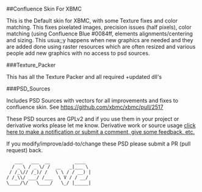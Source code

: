 ##Confluence Skin For XBMC

This is the Default skin for XBMC, with some Texture fixes and color matching.
This fixes pixelated images, precision issues (half pixels), color matching (using Confluence Blue #0084ff, elements alignments/centering and sizing.
This usua;;y happens when new graphics are needed and they are added done using raster resources which are often resized and various people add new graphics with no access to psd sources.

###Texture_Packer

This has all the Texture Packer and all required +updated dll's

###PSD_Sources

Includes PSD Sources with vectors for all improvements and fixes to confluence skin.
See https://github.com/xbmc/xbmc/pull/2517

These PSD sources are GPLv2 and if you use them in your project or derivative works please let me know.
Derivative work or source usage [click here to make a notification or submit a comment, give some feedback, etc.](https://github.com/uNiversaI/skin.confluence/issues "Title")

If you modify/improve/add-to/change these PSD please submit a PR (pull request) back.

```
   ___   ___  __         ____  
  / _ \ / _ \/ /  __   _|___ \ 
 / /_\// /_)/ /   \ \ / / __) |
/ /_\\/ ___/ /___  \ V / / __/ 
\____/\/   \____/   \_/ |_____|

```
